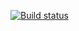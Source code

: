 [![Build status](https://ci.appveyor.com/api/projects/status/whhxuuyt3qerku71?svg=true)](https://ci.appveyor.com/project/Maxim-GT/autotests-homework-5-2)